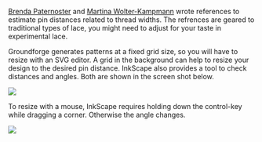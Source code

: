 

[Brenda Paternoster] and [Martina Wolter-Kampmann] wrote references to estimate pin distances related to thread widths. The refrences are geared to traditional types of lace, you might need to adjust for your taste in experimental lace.

[Brenda Paternoster]: http://paternoster.orpheusweb.co.uk/lace/threadsize/threadsize.html
[Martina Wolter-Kampmann]: http://www.wolter-kampmann.de/verlag_en.html

Groundforge generates patterns at a fixed grid size, so you will have to resize with an SVG editor. A grid in the background can help to resize your design to the desired pin distance. InkScape also provides a tool to check distances and angles. Both are shown in the screen shot below.

![](https://raw.githubusercontent.com/wiki/d-bl/GroundForge/images/measure.png)


To resize with a mouse, InkScape requires holding down the control-key while dragging a corner. Otherwise the angle changes.

![](https://raw.githubusercontent.com/wiki/d-bl/GroundForge/images/scale.png)